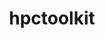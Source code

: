 ---
title: "hpctoolkit"
layout: cache
categories: [package, v0.18.1]
meta: {"versions": ["2022.05.15"], "compilers": ["gcc@=7.5.0"], "oss": ["ubuntu18.04"], "platforms": ["linux"], "targets": ["x86_64"], "stacks": ["e4s", "root"], "num_specs": 1, "num_specs_by_stack": {"e4s": 1, "root": 1}}
spec_details: [{"hash": "5h3eoqpkwl36ogedjop7sdajlpr6syyw", "compiler": "gcc@=7.5.0", "versions": ["2022.05.15"], "os": "ubuntu18.04", "platform": "linux", "target": "x86_64", "variants": ["~all-static", "~cray", "~cuda", "~debug", "~level_zero", "+mpi", "+papi", "~rocm", "+viewer"], "stacks": ["e4s", "root"], "size": "-", "tarball": "https://binaries.spack.io/v0.18.1/build_cache/linux-ubuntu18.04-x86_64/gcc-7.5.0/hpctoolkit-2022.05.15/linux-ubuntu18.04-x86_64-gcc-7.5.0-hpctoolkit-2022.05.15-5h3eoqpkwl36ogedjop7sdajlpr6syyw.spack"}]
---
